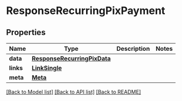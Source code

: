 # ResponseRecurringPixPayment

## Properties
Name | Type | Description | Notes
------------ | ------------- | ------------- | -------------
**data** | [**ResponseRecurringPixData**](ResponseRecurringPixData.md) |  | 
**links** | [**LinkSingle**](LinkSingle.md) |  | 
**meta** | [**Meta**](Meta.md) |  | 

[[Back to Model list]](../README.md#documentation-for-models) [[Back to API list]](../README.md#documentation-for-api-endpoints) [[Back to README]](../README.md)


